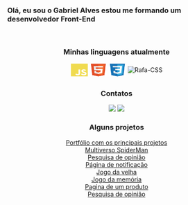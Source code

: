 ### Olá, eu sou o Gabriel Alves estou me formando um desenvolvedor Front-End

 <div style="display: inline_block" align="center"><br>
     <h3>Minhas linguagens atualmente</h3>
  <img align="center" alt="Rafa-Js" height="30" width="40" src="https://raw.githubusercontent.com/devicons/devicon/master/icons/javascript/javascript-plain.svg">  
  <img align="center" alt="Rafa-HTML" height="30" width="40" src="https://raw.githubusercontent.com/devicons/devicon/master/icons/html5/html5-original.svg">
  <img align="center" alt="Rafa-CSS" height="30" width="40" src="https://raw.githubusercontent.com/devicons/devicon/master/icons/css3/css3-original.svg">  
  <img align="center" alt="Rafa-CSS" height="30" width="40" src="https://cdn.jsdelivr.net/gh/devicons/devicon/icons/bootstrap/bootstrap-original.svg">    
</div>

##

<div align="center">    
    <h3>Contatos</h3>
  <a href = "mailto:gabriel.alves.rosario@gmail.com"><img src="https://img.shields.io/badge/-Gmail-%23333?style=for-the-badge&logo=gmail&logoColor=white" target="_blank"></a>
  <a href="https://www.linkedin.com/in/rosario-alves/" target="_blank"><img src="https://img.shields.io/badge/-LinkedIn-%230077B5?style=for-the-badge&logo=linkedin&logoColor=white" target="_blank"></a>  
</div>
 <div align="center">   
     <h3>Alguns projetos</h3>
  <a href = "https://alv3sg.github.io/portfolio/" >Portfólio com os principais projetos</a><br> 
  <a href = "https://alv3sg.github.io/Multiverso-SpiderMan/" >Multiverso SpiderMan</a><br>  
  <a href = "https://alv3sg.github.io/interactive-rating-component-main/" >Pesquisa de opinião</a>  <br>
  <a href = "https://alv3sg.github.io/notifications-page-main/" >Página de notificação</a> <br>
  <a href = "https://alv3sg.github.io/jogo-da-velha/" >Jogo da velha</a> <br>
  <a href = "https://alv3sg.github.io/jogo-da-memoria/" >Jogo da memória</a> <br>
  <a href = "https://alv3sg.github.io/product-preview-card-component-main/" >Pagina de um produto</a> <br>
  <a href = "https://alv3sg.github.io/interactive-rating-component-main/" >Pesquisa de opinião</a>      
</div>
